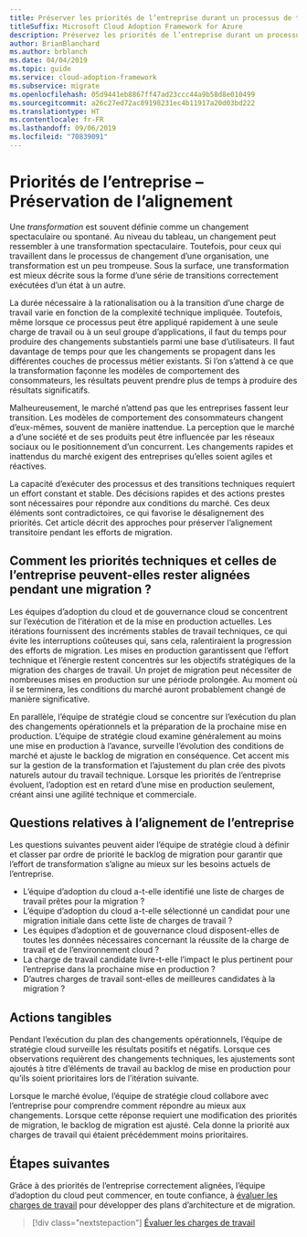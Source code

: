 ```yaml
---
title: Préserver les priorités de l’entreprise durant un processus de transformation à long terme
titleSuffix: Microsoft Cloud Adoption Framework for Azure
description: Préservez les priorités de l’entreprise durant un processus de transformation à long terme.
author: BrianBlanchard
ms.author: brblanch
ms.date: 04/04/2019
ms.topic: guide
ms.service: cloud-adoption-framework
ms.subservice: migrate
ms.openlocfilehash: 05d9441eb8867ff47ad23ccc44a9b58d8e010499
ms.sourcegitcommit: a26c27ed72ac89198231ec4b11917a20d03bd222
ms.translationtype: HT
ms.contentlocale: fr-FR
ms.lasthandoff: 09/06/2019
ms.locfileid: "70839091"
---
```

# <a name="business-priorities---maintaining-alignment"></a>Priorités de l’entreprise – Préservation de l’alignement

Une *transformation* est souvent définie comme un changement spectaculaire ou spontané. Au niveau du tableau, un changement peut ressembler à une transformation spectaculaire. Toutefois, pour ceux qui travaillent dans le processus de changement d’une organisation, une transformation est un peu trompeuse. Sous la surface, une transformation est mieux décrite sous la forme d’une série de transitions correctement exécutées d’un état à un autre.

La durée nécessaire à la rationalisation ou à la transition d’une charge de travail varie en fonction de la complexité technique impliquée. Toutefois, même lorsque ce processus peut être appliqué rapidement à une seule charge de travail ou à un seul groupe d’applications, il faut du temps pour produire des changements substantiels parmi une base d’utilisateurs. Il faut davantage de temps pour que les changements se propagent dans les différentes couches de processus métier existants. Si l’on s’attend à ce que la transformation façonne les modèles de comportement des consommateurs, les résultats peuvent prendre plus de temps à produire des résultats significatifs.

Malheureusement, le marché n’attend pas que les entreprises fassent leur transition. Les modèles de comportement des consommateurs changent d’eux-mêmes, souvent de manière inattendue. La perception que le marché a d’une société et de ses produits peut être influencée par les réseaux sociaux ou le positionnement d’un concurrent. Les changements rapides et inattendus du marché exigent des entreprises qu’elles soient agiles et réactives.

La capacité d’exécuter des processus et des transitions techniques requiert un effort constant et stable. Des décisions rapides et des actions prestes sont nécessaires pour répondre aux conditions du marché. Ces deux éléments sont contradictoires, ce qui favorise le désalignement des priorités. Cet article décrit des approches pour préserver l’alignement transitoire pendant les efforts de migration.

<!-- markdownlint-disable MD026 -->

## <a name="how-can-business-and-technical-priorities-stay-aligned-during-a-migration"></a>Comment les priorités techniques et celles de l’entreprise peuvent-elles rester alignées pendant une migration ?

Les équipes d’adoption du cloud et de gouvernance cloud se concentrent sur l’exécution de l’itération et de la mise en production actuelles. Les itérations fournissent des incréments stables de travail techniques, ce qui évite les interruptions coûteuses qui, sans cela, ralentiraient la progression des efforts de migration. Les mises en production garantissent que l’effort technique et l’énergie restent concentrés sur les objectifs stratégiques de la migration des charges de travail. Un projet de migration peut nécessiter de nombreuses mises en production sur une période prolongée. Au moment où il se terminera, les conditions du marché auront probablement changé de manière significative.

En parallèle, l’équipe de stratégie cloud se concentre sur l’exécution du plan des changements opérationnels et la préparation de la prochaine mise en production. L’équipe de stratégie cloud examine généralement au moins une mise en production à l’avance, surveille l’évolution des conditions de marché et ajuste le backlog de migration en conséquence. Cet accent mis sur la gestion de la transformation et l’ajustement du plan crée des pivots naturels autour du travail technique. Lorsque les priorités de l’entreprise évoluent, l’adoption est en retard d’une mise en production seulement, créant ainsi une agilité technique et commerciale.

## <a name="business-alignment-questions"></a>Questions relatives à l’alignement de l’entreprise

Les questions suivantes peuvent aider l’équipe de stratégie cloud à définir et classer par ordre de priorité le backlog de migration pour garantir que l’effort de transformation s’aligne au mieux sur les besoins actuels de l’entreprise.

- L’équipe d’adoption du cloud a-t-elle identifié une liste de charges de travail prêtes pour la migration ?
- L’équipe d’adoption du cloud a-t-elle sélectionné un candidat pour une migration initiale dans cette liste de charges de travail ?
- Les équipes d’adoption et de gouvernance cloud disposent-elles de toutes les données nécessaires concernant la réussite de la charge de travail et de l’environnement cloud ?
- La charge de travail candidate livre-t-elle l’impact le plus pertinent pour l’entreprise dans la prochaine mise en production ?
- D’autres charges de travail sont-elles de meilleures candidates à la migration ?

## <a name="tangible-actions"></a>Actions tangibles

Pendant l’exécution du plan des changements opérationnels, l’équipe de stratégie cloud surveille les résultats positifs et négatifs. Lorsque ces observations requièrent des changements techniques, les ajustements sont ajoutés à titre d’éléments de travail au backlog de mise en production pour qu’ils soient prioritaires lors de l’itération suivante.

Lorsque le marché évolue, l’équipe de stratégie cloud collabore avec l’entreprise pour comprendre comment répondre au mieux aux changements. Lorsque cette réponse requiert une modification des priorités de migration, le backlog de migration est ajusté. Cela donne la priorité aux charges de travail qui étaient précédemment moins prioritaires.

## <a name="next-steps"></a>Étapes suivantes

Grâce à des priorités de l’entreprise correctement alignées, l’équipe d’adoption du cloud peut commencer, en toute confiance, à [évaluer les charges de travail](./evaluate.md) pour développer des plans d’architecture et de migration.

> [!div class="nextstepaction"]
> [Évaluer les charges de travail](./evaluate.md)
